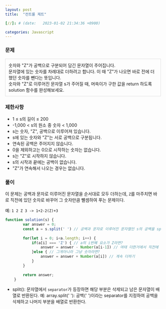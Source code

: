 ```yaml
---
layout: post
title:  "컨트롤 제트"

[//]: # (date:   2023-01-02 21:34:36 +0900)

categories: Javascript
---
```


[//]: # (<h1>Introduction</h1>)

### 문제

<div class="text">
숫자와 "Z"가 공백으로 구분되어 담긴 문자열이 주어집니다. <br />
문자열에 있는 숫자를 차례대로 더하려고 합니다. 이 때 "Z"가 나오면 바로 전에 더했던 숫자를 뺀다는 뜻입니다. <br /> 
숫자와 "Z"로 이루어진 문자열 s가 주어질 때, 머쓱이가 구한 값을 return 하도록 solution 함수를 완성해보세요.
</div>


### 제한사항

- 1 ≤ s의 길이 ≤ 200
- -1,000 < s의 원소 중 숫자 < 1,000
- s는 숫자, "Z", 공백으로 이루어져 있습니다.
- s에 있는 숫자와 "Z"는 서로 공백으로 구분됩니다.
- 연속된 공백은 주어지지 않습니다.
- 0을 제외하고는 0으로 시작하는 숫자는 없습니다.
- s는 "Z"로 시작하지 않습니다.
- s의 시작과 끝에는 공백이 없습니다.
- "Z"가 연속해서 나오는 경우는 없습니다.


### 풀이

이 문제는 공백과 문자로 이루어진 문자열을 순서대로 모두 더하는데, `Z`를 마주치면 바로 직전에 있던 숫자로 바꾸어 그 숫자만큼 뺄셈하여 푸는 문제이다.

예: `1 2 Z 3 -> 1+2-2(Z)+3`

```javascript
function solution(s) {
        var answer = 0;
        const a = s.split(' ') // 공백과 문자로 이루어진 문자열인 s의 공백을 split으로 제거
        
        for(let i = 0; i<a.length; i++) {
            if(a[i] === 'Z') { // a의 i번째 요소가 Z라면?
                answer = answer - Number(a[i-1]) // 여태 더한거에서 직전에 더한 값 빼기
            }else { // 그게아니라 그냥 숫자라면?
                answer = answer + Number(a[i]) // 계속 더하기
            }
        }
        
        return answer;
    }
```

- split(): 문자열에서 `separator`가 등장하면 해당 부분은 삭제되고 남은 문자열이 배열로 반환된다.
    예: array.split(' '): 공백(' ')이라는 separator를 지정하여 공백을 삭제하고 나머지 부분을 배열로 반환한다.

<style>
.text {
    border: 1px solid #dcdcdc;
    padding: 10px;
}
</style>